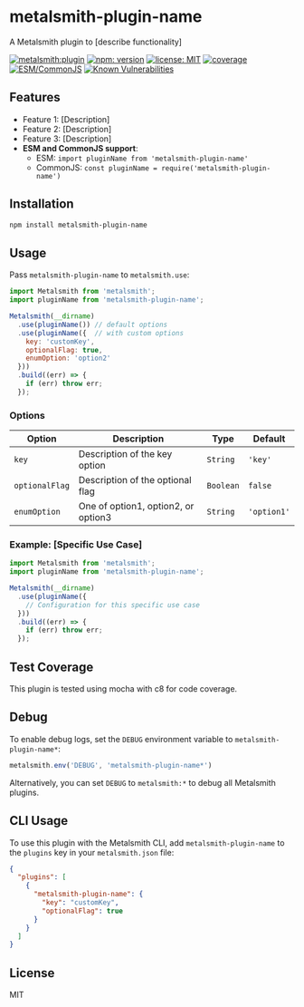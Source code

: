 # metalsmith-plugin-name

A Metalsmith plugin to [describe functionality]

[![metalsmith:plugin][metalsmith-badge]][metalsmith-url]
[![npm: version][npm-badge]][npm-url]
[![license: MIT][license-badge]][license-url]
[![coverage][coverage-badge]][coverage-url]
[![ESM/CommonJS][modules-badge]][npm-url]
[![Known Vulnerabilities](https://snyk.io/test/npm/metalsmith-plugin-name/badge.svg)](https://snyk.io/test/npm/metalsmith-plugin-name)

## Features

- Feature 1: [Description]
- Feature 2: [Description]
- Feature 3: [Description]
- **ESM and CommonJS support**:
  - ESM: `import pluginName from 'metalsmith-plugin-name'`
  - CommonJS: `const pluginName = require('metalsmith-plugin-name')`

## Installation

```bash
npm install metalsmith-plugin-name
```

## Usage

Pass `metalsmith-plugin-name` to `metalsmith.use`:

```js
import Metalsmith from 'metalsmith';
import pluginName from 'metalsmith-plugin-name';

Metalsmith(__dirname)
  .use(pluginName()) // default options
  .use(pluginName({  // with custom options
    key: 'customKey',
    optionalFlag: true,
    enumOption: 'option2'
  }))
  .build((err) => {
    if (err) throw err;
  });
```

### Options

| Option | Description | Type | Default |
|--------|-------------|------|---------|
| `key` | Description of the key option | `String` | `'key'` |
| `optionalFlag` | Description of the optional flag | `Boolean` | `false` |
| `enumOption` | One of option1, option2, or option3 | `String` | `'option1'` |

### Example: [Specific Use Case]

```js
import Metalsmith from 'metalsmith';
import pluginName from 'metalsmith-plugin-name';

Metalsmith(__dirname)
  .use(pluginName({
    // Configuration for this specific use case
  }))
  .build((err) => {
    if (err) throw err;
  });
```

## Test Coverage

This plugin is tested using mocha with c8 for code coverage.

## Debug

To enable debug logs, set the `DEBUG` environment variable to `metalsmith-plugin-name*`:

```js
metalsmith.env('DEBUG', 'metalsmith-plugin-name*')
```

Alternatively, you can set `DEBUG` to `metalsmith:*` to debug all Metalsmith plugins.

## CLI Usage

To use this plugin with the Metalsmith CLI, add `metalsmith-plugin-name` to the `plugins` key in your `metalsmith.json` file:

```json
{
  "plugins": [
    {
      "metalsmith-plugin-name": {
        "key": "customKey",
        "optionalFlag": true
      }
    }
  ]
}
```

## License

MIT

[npm-badge]: https://img.shields.io/npm/v/metalsmith-plugin-name.svg
[npm-url]: https://www.npmjs.com/package/metalsmith-plugin-name
[metalsmith-badge]: https://img.shields.io/badge/metalsmith-plugin-green.svg?longCache=true
[metalsmith-url]: https://metalsmith.io
[license-badge]: https://img.shields.io/github/license/wernerglinka/metalsmith-plugin-name
[license-url]: LICENSE
[coverage-badge]: https://img.shields.io/badge/test%20coverage-XX%25-brightgreen
[coverage-url]: #test-coverage
[modules-badge]: https://img.shields.io/badge/modules-ESM%2FCJS-blue